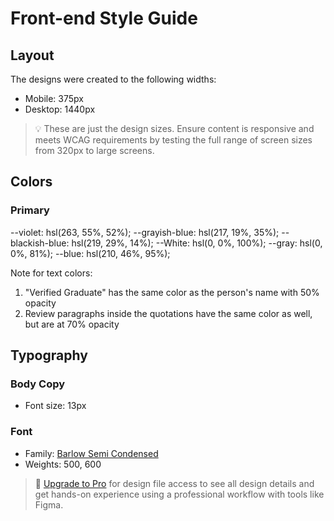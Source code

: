 # Front-end Style Guide

## Layout

The designs were created to the following widths:

- Mobile: 375px
- Desktop: 1440px

> 💡 These are just the design sizes. Ensure content is responsive and meets WCAG requirements by testing the full range of screen sizes from 320px to large screens.

## Colors

### Primary

--violet: hsl(263, 55%, 52%);
--grayish-blue: hsl(217, 19%, 35%);
--blackish-blue: hsl(219, 29%, 14%);
--White: hsl(0, 0%, 100%);
--gray: hsl(0, 0%, 81%);
--blue: hsl(210, 46%, 95%);

Note for text colors:

1. "Verified Graduate" has the same color as the person&apos;s name with 50% opacity
2. Review paragraphs inside the quotations have the same color as well, but are at 70% opacity

## Typography

### Body Copy

- Font size: 13px

### Font

- Family: [Barlow Semi Condensed](https://fonts.google.com/specimen/Barlow+Semi+Condensed)
- Weights: 500, 600

> 💎 [Upgrade to Pro](https://www.frontendmentor.io/pro?ref=style-guide) for design file access to see all design details and get hands-on experience using a professional workflow with tools like Figma.
